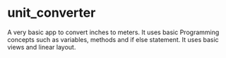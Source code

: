 # unit_converter
A very basic app to convert inches to meters.
It uses basic Programming concepts such as variables, methods and if else statement.
It uses basic views and linear layout.
